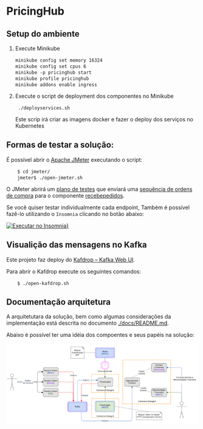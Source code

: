 # PricingHub

## Setup do ambiente

1. Execute Minikube

       minikube config set memory 16324
       minikube config set cpus 6
       minikube -p pricinghub start
       minikube profile pricinghub
       minikube addons enable ingress

2. Execute o script de deployment dos componentes no Minikube

        ./deployservices.sh

    Este scrip irá criar as imagens docker e fazer o deploy dos serviços no Kubernetes

## Formas de testar a solução:

É possível abrir o [Apache JMeter](https://jmeter.apache.org/) executando o script:

        $ cd jmeter/
        jmeter$ ./open-jmeter.sh

O JMeter abrirá um [plano de testes](jmeter/PlanoTeste.jmx) que enviará uma [sequência de ordens de compra](jmeter/ordemCompra.csv) para o componente [recebepedidos](recebepedidos/).

Se você quiser testar individualmente cada endpoint, Também é possível fazê-lo utilizando o `Insomnia` clicando no botão abaixo:

[![Executar no Insomnia}](https://insomnia.rest/images/run.svg)](https://insomnia.rest/run/?label=Pricing%20HUB%20operatorions&uri=https%3A%2F%2Fraw.githubusercontent.com%2Frafabene%2FPricingHub%2Fmain%2FInsomnia.json)

## Visualição das mensagens no Kafka

Este projeto faz deploy do [Kafdrop – Kafka Web UI](https://github.com/obsidiandynamics/kafdrop).

Para abrir o Kafdrop execute os seguintes comandos:

        $ ./open-kafdrop.sh

## Documentação arquitetura

A arquitetutara da solução, bem como algumas considerações da implementação está descrita no documento [./docs/README.md](./docs/README.md).

Abaixo é possível ter uma idéia dos compoentes e seus papéis na solução:

![](docs/diagrama1.png)